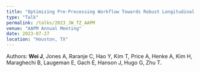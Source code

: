 ```yaml
---
title: "Optimizing Pre-Processing Workflow Towards Robust Longitudinal Radiomics Analysis of Abdominal Adaptive Planning MRI on Low Field-Strength MR-Linac Systems"
type: "Talk"
permalink: /talks/2023_JW_TZ_AAPM
venue: "AAPM Annual Meeting"
date: 2023-07-27
location: "Houston, TX"
---
```


Authors: **Wei J**, Jones A, Raranje C, Hao Y, Kim T, Price A, Henke A, Kim H, Maraghechi B, Laugeman E, Gach E, Hanson J, Hugo G, Zhu T.
